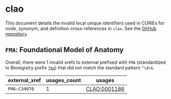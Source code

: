 # clao

This document details the invalid local unique identifiers used in CURIEs
for node, synonym, and definition cross-references in `clao`. See the [GitHub repository](https://github.com/luis-gonzalez-m/Collembola).


## `FMA`: Foundational Model of Anatomy

Overall, there were 1 invalid
xrefs to external prefixed with `FMA` (standardized to Bioregistry
prefix [`fma`](https://bioregistry.io/fma)) that
did not match the standard pattern `^\d+$`.

| external_xref   |   usages_count | usages                                                      |
|-----------------|----------------|-------------------------------------------------------------|
| `FMA:C34070`    |              1 | [CLAO:0001186](http://purl.obolibrary.org/obo/CLAO_0001186) |

